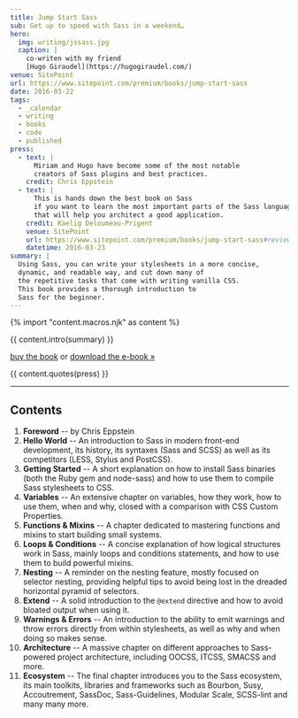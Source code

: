 ```yaml
---
title: Jump Start Sass
sub: Get up to speed with Sass in a weekend…
hero:
  img: writing/jssass.jpg
  caption: |
    co-writen with my friend
    [Hugo Giraudel](https://hugogiraudel.com/)
venue: SitePoint
url: https://www.sitepoint.com/premium/books/jump-start-sass
date: 2016-03-22
tags:
  - _calendar
  - writing
  - books
  - code
  - published
press:
  - text: |
      Miriam and Hugo have become some of the most notable
      creators of Sass plugins and best practices.
    credit: Chris Eppstein
  - text: |
      This is hands down the best book on Sass
      if you want to learn the most important parts of the Sass language
      that will help you architect a good application.
    credit: Kaelig Deloumeau-Prigent
    venue: SitePoint
    url: https://www.sitepoint.com/premium/books/jump-start-sass#reviews
    datetime: 2016-03-23
summary: |
  Using Sass, you can write your stylesheets in a more concise,
  dynamic, and readable way, and cut down many of
  the repetitive tasks that come with writing vanilla CSS.
  This book provides a thorough introduction to
  Sass for the beginner.
---
```


{% import "content.macros.njk" as content %}

{{ content.intro(summary) }}

[buy the book](http://shop.oreilly.com/product/9780994182678.do)
or [download the e-book »](https://www.sitepoint.com/premium/books/jump-start-sass)

{{ content.quotes(press) }}

------

## Contents

1. **Foreword** --
   by Chris Eppstein
2. **Hello World** --
   An introduction to Sass in modern front-end development,
   its history, its syntaxes (Sass and SCSS)
   as well as its competitors (LESS, Stylus and PostCSS).
3. **Getting Started** --
   A short explanation on how to install Sass binaries
   (both the Ruby gem and node-sass)
   and how to use them to compile Sass stylesheets to CSS.
4. **Variables** --
   An extensive chapter on variables, how they work,
   how to use them, when and why,
   closed with a comparison with CSS Custom Properties.
5. **Functions & Mixins** --
   A chapter dedicated to mastering functions and mixins
   to start building small systems.
6. **Loops & Conditions** --
   A concise explanation of how logical structures work in Sass,
   mainly loops and conditions statements,
   and how to use them to build powerful mixins.
7. **Nesting** --
   A reminder on the nesting feature,
   mostly focused on selector nesting,
   providing helpful tips to avoid being lost
   in the dreaded horizontal pyramid of selectors.
8. **Extend** --
   A solid introduction to the ``@extend`` directive
   and how to avoid bloated output when using it.
9. **Warnings & Errors** --
   An introduction to the ability to emit warnings
   and throw errors directly from within stylesheets,
   as well as why and when doing so makes sense.
10. **Architecture** --
    A massive chapter on different approaches
    to Sass-powered project architecture,
    including OOCSS, ITCSS, SMACSS and more.
11. **Ecosystem** --
    The final chapter introduces you to the Sass ecosystem,
    its main toolkits, libraries and frameworks such as Bourbon,
    Susy, Accoutrement, SassDoc, Sass-Guidelines,
    Modular Scale, SCSS-lint and many many more.
